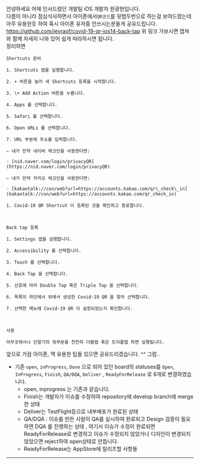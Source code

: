 안녕하세요 어제 인사드렸던 개발팀 iOS 개발자 원광현입니다.  
다름이 아니라 점심식사하면서 아이폰에서`QR코드`를 뒷탭두번으로 하는걸 보여드렸는데 아주 유용한듯 하여 혹시 아이폰 유저중 안쓰시는분들게  공유드립니다. 
https://github.com/jeyraof/covid-19-qr-ios14-back-tap
위 링크 가보시면 캡쳐와 함께 자세히 나와 있어 쉽게 따라하시면 됩니다.  
정리하면 
```
Shortcuts 준비

1. Shortcuts 앱을 실행합니다.

2. + 버튼을 눌러 새 Shortcuts 등록을 시작합니다.

3. \+ Add Action 버튼을 누릅니다.

4. Apps 를 선택합니다.

5. Safari 를 선택합니다.

6. Open URLs 를 선택합니다.

7. URL 부분에 주소를 입력합니다.

– 내가 만약 네이버 체크인을 사용한다면:

◦ [nid.naver.com/login/privacyQR](https://nid.naver.com/login/privacyQR)

– 내가 만약 카카오 체크인을 사용한다면:

◦ [kakaotalk://con/web?url=https://accounts.kakao.com/qr\_check\_in](kakaotalk://con/web?url=https://accounts.kakao.com/qr_check_in)

1. Covid-19 QR Shortcut 이 등록된 것을 확인하고 종료합니다.

  

Back tap 등록

1. Settings 앱을 실행합니다.

2. Accessibility 를 선택합니다.

3. Touch 를 선택합니다.

4. Back Tap 을 선택합니다.

5. 선호에 따라 Double Tap 혹은 Triple Tap 을 선택합니다.

6. 목록의 하단에서 위에서 생성한 Covid-19 QR 을 찾아 선택합니다.

7. 선택한 메뉴에 Covid-19 QR 이 설정되었는지 확인합니다.

  

사용

아무곳에서나 단말기의 뒷부분을 천천히 더블탭 혹은 트리플탭 하면 실행됩니다.
```
앞으로 가끔 아이폰, 맥 유용한 팁들 있으면 공유드리겠습니다. ^^  그럼.. 

- 기존 `open`, `inProgress`, `Done` 으로 되어 있던 board의 statuses를 `Open`, `InProgress`, `Finish`, `QA/DQA`, `Deliver` , `ReadyForRelease` 로 6개로 변경하였습니다. 
	- open, inprogress 는 기존과 같습니다. 
	- Finish는 개발자가 이슈를 수정하여 repository에 develop branch에 merge한 상태
	- Deliver는 TestFlight등으로 내부배포가 완료된 상태 
	- QA/DQA : 이슈를 만든 사람이 QA를 실시하여 완료되고 Design 검증이 필요하면 DQA 를 진행하는 상태 , 여기서 이슈가 수정이 완료되면 ReadyForRelease로 변경하고 이슈가 수정되지 않았거나 디자인이 변경되지 않았으면 reject하여 open상태로 만듭니다. 
	- ReadyForRelease는 AppStore에 릴리즈할 사항들
	




----
